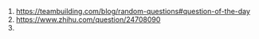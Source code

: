 1. https://teambuilding.com/blog/random-questions#question-of-the-day
2. https://www.zhihu.com/question/24708090 
3. 